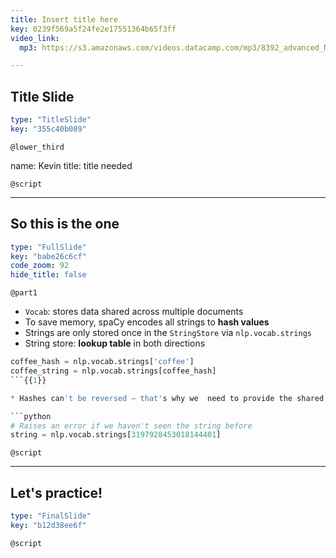 ```yaml
---
title: Insert title here
key: 0239f569a5f24fe2e17551364b65f3ff
video_link:
  mp3: https://s3.amazonaws.com/videos.datacamp.com/mp3/8392_advanced_NLP_with_spaCy/v1/8392_ch2_1.mp3

---
```

## Title Slide

```yaml
type: "TitleSlide"
key: "355c40b089"
```

`@lower_third`

name: Kevin
title: title needed


`@script`



---
## So this is the one

```yaml
type: "FullSlide"
key: "babe26c6cf"
code_zoom: 92
hide_title: false
```

`@part1`
* `Vocab`: stores data shared across multiple documents
* To save memory, spaCy encodes all strings to **hash values**
* Strings are only stored once in the `StringStore`  via `nlp.vocab.strings`
* String store: **lookup table** in both directions

```python
coffee_hash = nlp.vocab.strings['coffee']
coffee_string = nlp.vocab.strings[coffee_hash]
```{{1}}

* Hashes can't be reversed – that's why we  need to provide the shared vocab

```python
# Raises an error if we haven't seen the string before
string = nlp.vocab.strings[3197928453018144401]
```


`@script`



---
## Let's practice!

```yaml
type: "FinalSlide"
key: "b12d38ee6f"
```

`@script`



